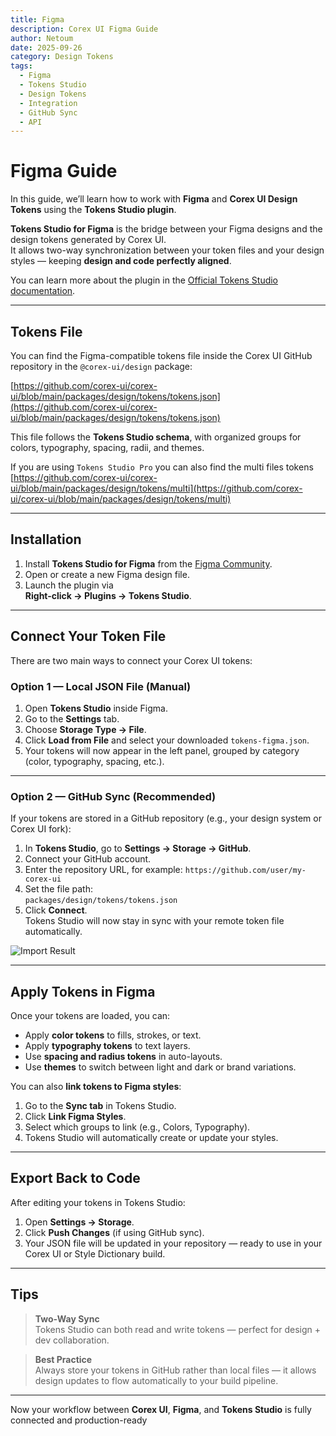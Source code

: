 ```yaml
---
title: Figma
description: Corex UI Figma Guide
author: Netoum
date: 2025-09-26
category: Design Tokens
tags:
  - Figma
  - Tokens Studio
  - Design Tokens
  - Integration
  - GitHub Sync
  - API
---
```


# Figma Guide

In this guide, we’ll learn how to work with **Figma** and **Corex UI Design Tokens** using the **Tokens Studio plugin**.

**Tokens Studio for Figma** is the bridge between your Figma designs and the design tokens generated by Corex UI.  
It allows two-way synchronization between your token files and your design styles — keeping **design and code perfectly aligned**.

You can learn more about the plugin in the [Official Tokens Studio documentation](https://docs.tokens.studio/).

---

## Tokens File

You can find the Figma-compatible tokens file inside the Corex UI GitHub repository in the `@corex-ui/design` package:

[https://github.com/corex-ui/corex-ui/blob/main/packages/design/tokens/tokens.json](https://github.com/corex-ui/corex-ui/blob/main/packages/design/tokens/tokens.json)

This file follows the **Tokens Studio schema**, with organized groups for colors, typography, spacing, radii, and themes.

If you are using `Tokens Studio Pro` you can also find the multi files tokens
[https://github.com/corex-ui/corex-ui/blob/main/packages/design/tokens/multi](https://github.com/corex-ui/corex-ui/blob/main/packages/design/tokens/multi)

---

## Installation

1. Install **Tokens Studio for Figma** from the [Figma Community](https://www.figma.com/community/plugin/843461159747178978/tokens-studio-for-figma).
2. Open or create a new Figma design file.
3. Launch the plugin via  
   **Right-click → Plugins → Tokens Studio**.

---

## Connect Your Token File

There are two main ways to connect your Corex UI tokens:

### Option 1 — Local JSON File (Manual)

1. Open **Tokens Studio** inside Figma.
2. Go to the **Settings** tab.
3. Choose **Storage Type → File**.
4. Click **Load from File** and select your downloaded `tokens-figma.json`.
5. Your tokens will now appear in the left panel, grouped by category (color, typography, spacing, etc.).

---

### Option 2 — GitHub Sync (Recommended)

If your tokens are stored in a GitHub repository (e.g., your design system or Corex UI fork):

1. In **Tokens Studio**, go to **Settings → Storage → GitHub**.
2. Connect your GitHub account.
3. Enter the repository URL, for example: `https://github.com/user/my-corex-ui`
4. Set the file path:  
   `packages/design/tokens/tokens.json`
5. Click **Connect**.  
   Tokens Studio will now stay in sync with your remote token file automatically.

![Import Result](/images/figma/result.png)

---

## Apply Tokens in Figma

Once your tokens are loaded, you can:

- Apply **color tokens** to fills, strokes, or text.
- Apply **typography tokens** to text layers.
- Use **spacing and radius tokens** in auto-layouts.
- Use **themes** to switch between light and dark or brand variations.

You can also **link tokens to Figma styles**:

1. Go to the **Sync tab** in Tokens Studio.
2. Click **Link Figma Styles**.
3. Select which groups to link (e.g., Colors, Typography).
4. Tokens Studio will automatically create or update your styles.

---

## Export Back to Code

After editing your tokens in Tokens Studio:

1. Open **Settings → Storage**.
2. Click **Push Changes** (if using GitHub sync).
3. Your JSON file will be updated in your repository — ready to use in your Corex UI or Style Dictionary build.

---

## Tips

> **Two-Way Sync**  
> Tokens Studio can both read and write tokens — perfect for design + dev collaboration.

> **Best Practice**  
> Always store your tokens in GitHub rather than local files — it allows design updates to flow automatically to your build pipeline.

---

Now your workflow between **Corex UI**, **Figma**, and **Tokens Studio** is fully connected and production-ready
